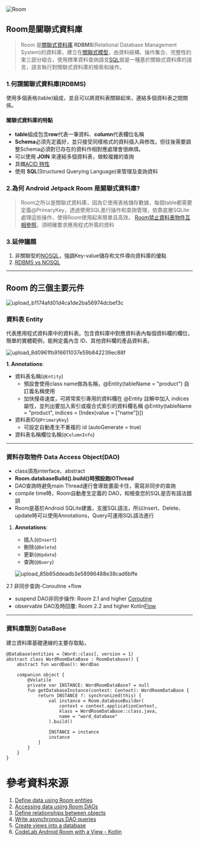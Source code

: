 
![Room](https://github.com/Quuanna/Jetpack-Room-Exercise/assets/36694083/9891b236-cf6f-4db1-8ed5-bf0502c59acd)

## Room是關聯式資料庫
> Room 是[關聯式資料庫](https://zh.wikipedia.org/zh-tw/%E5%85%B3%E7%B3%BB%E6%95%B0%E6%8D%AE%E5%BA%93) **RDBMS**(Relational Database Management System)的資料庫，建立在[關聯式模型](https://zh.wikipedia.org/wiki/%E5%85%B3%E7%B3%BB%E6%A8%A1%E5%9E%8B)，由資料結構、操作集合、完整性約束三部分組合，使用標準資料查詢語言[SQL](https://zh.wikipedia.org/wiki/SQL)就是一種基於關聯式資料庫的語言，語言執行對關聯式資料庫的檢索和操作。
### 1.何謂關聯式資料庫(RDBMS)
使用多個表格(table)組成，並且可以將資料表關聯起來，連結多個資料表之間關係。
#### 關聯式資料庫的特點
* **table**組成包含**row**代表一筆資料、**column**代表欄位名稱
* **Schema**必須先定義好，並只接受同樣格式的資料插入與修改。但往後需要調整Schema必須對已存在的資料作相對應處理會很麻煩。
* 可以使用 **JOIN** 來連結多個資料表，做較複雜的查詢
* 具備[ACID 特性](https://www.explainthis.io/zh-hant/swe/acid-intro)
* 使用 **SQL**(Structured Querying Language)來管理及查詢資料

### 2.為何 Android Jetpack Room 是關聯式資料庫?
> Room之所以是關聯式資料庫，因為它使用表格儲存數據，每個table都需要定義@PrimaryKey，透過使用SQL進行操作和查詢管理，依靠底層SQLite處理這些操作，使得Room使用起來簡單且高效。
> [Room禁止資料表物件互相參照](https://developer.android.com/training/data-storage/room/referencing-data?hl=zh-tw#understand-no-object-references)，須明確要求應用程式所需的資料

### 3.延伸議題
1. 非關聯型的[NOSQL](https://zh.wikipedia.org/wiki/NoSQL#)，強調Key-value儲存和文件導向資料庫的優點
2. [RDBMS vs NOSQL](https://medium.com/@eric248655665/rdbms-vs-nosql-%E9%97%9C%E8%81%AF%E5%BC%8F%E8%B3%87%E6%96%99%E5%BA%AB-vs-%E9%9D%9E%E9%97%9C%E8%81%AF%E5%BC%8F%E8%B3%87%E6%96%99%E5%BA%AB-1423c9fbb91a)
---

## Room 的三個主要元件
![upload_b1174afd01d4ca1de2ba56974dcbef3c](https://github.com/Quuanna/Jetpack-Room-Exercise/assets/36694083/9181e4a0-4e96-4aa9-a4ad-3d1abca6d365)

### 資料表 Entity
代表應用程式資料庫中的資料表。包含資料庫中對應資料表內每個資料欄的欄位，簡單的實體範例，能夠定義內含 ID、其他資料欄的產品資料表。

![upload_8d0961fb916611037e59b842239ec88f](https://github.com/Quuanna/Jetpack-Room-Exercise/assets/36694083/e34bfe2b-066c-4796-8ecb-74aaf160b076)

**1. Annotations**: 
- 資料表名稱(`@Entity`) 
    - 預設會使用class name做為名稱，@Entity(tableName = "product") 自訂義名稱使用
    - 加快搜尋速度，可將常索引專用的資料欄在 @Entity 註解中加入 indices 屬性，並列出要加入索引或複合式索引的資料欄名稱 @Entity(tableName = "product", indices = [Index(value = ["name"])])
- 資料表ID(`@PrimaryKey`)
    - 可設定自動產生不重複的 id (autoGenerate = true)
- 資料表名稱欄位名稱(`@ColumnInfo`)

---
### 資料存取物件 Data Access Object(DAO)
 - class須為interface、abstract
 - **Room.databaseBuild().build()時預設跑IOThread**
 - DAO查詢時避免main Thread運行會導致畫面卡住，需寫非同步的查詢
 - compile time時，Room自動產生定義的 DAO，和檢查您的SQL是否有語法錯誤
 - Room是基於Android SQLite建置，支援SQL語法，所以Insert、Delete、update時可以使用Annotations，Query可運用SQL語法進行

1. **Annotations**: 
    - 插入(`@Insert`)
    - 刪除(`@Delete`)
    - 更新(`@Update`)
    - 查詢(`@Query`)
   
    ![upload_85b65ddeadb3e58986488e38cad6bffe](https://github.com/Quuanna/Jetpack-Room-Exercise/assets/36694083/71d29908-fdab-4917-be02-5c9cb21277eb)


2.1 非同步查詢-Coroutine +flow
-  suspend DAO非同步操作: Room 2.1 and higher [Coroutine](https://developer.android.com/kotlin/coroutines) 
-  observable DAO及時回覆: Room 2.2 and higher Kotlin[Flow](https://kotlin.github.io/kotlinx.coroutines/kotlinx-coroutines-core/kotlinx.coroutines.flow/-flow/)

---

### 資料庫類別 DataBase
建立資料庫基礎連線的主要存取點，

```
@Database(entities = [Word::class], version = 1)
abstract class WordRoomDataBase : RoomDatabase() {
    abstract fun wordDao(): WordDao

    companion object {
        @Volatile
        private var INSTANCE: WordRoomDataBase? = null
        fun getDatabaseInstance(context: Context): WordRoomDataBase {
            return INSTANCE ?: synchronized(this) {
                val instance = Room.databaseBuilder(
                    context = context.applicationContext,
                    klass = WordRoomDataBase::class.java,
                    name = "word_database"
                ).build()

                INSTANCE = instance
                instance
            }
        }
    }
}
```

# 參考資料來源
1. [Define data using Room entities](https://developer.android.com/training/data-storage/room/defining-data)
3. [Accessing data using Room DAOs](https://developer.android.com/training/data-storage/room/accessing-data)
4. [Define relationships between objects](https://developer.android.com/training/data-storage/room/relationships)
5. [Write asynchronous DAO queries](https://developer.android.com/training/data-storage/room/async-queries)
6. [Create views into a database](https://developer.android.com/training/data-storage/room/creating-views)
7. [CodeLab Android Room with a View - Kotlin](https://developer.android.com/codelabs/android-room-with-a-view-kotlin#0)
